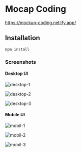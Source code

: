 # Mocap Coding

https://mockup-coding.netlify.app/

## Installation

```bash
npm install
```

### Screenshots

#### Desktop UI

![desktop-1](https://user-images.githubusercontent.com/20819760/100536972-6d19e080-3235-11eb-9f0f-884f84461df1.PNG)

![desktop-2](https://user-images.githubusercontent.com/20819760/100536842-56bf5500-3234-11eb-82be-e9f07110d4ef.PNG)

![desktop-3](https://user-images.githubusercontent.com/20819760/100536844-58891880-3234-11eb-94a5-df59a534f5df.PNG)

#### Mobile UI

![mobil-1](https://user-images.githubusercontent.com/20819760/100537413-87ee5400-3239-11eb-88f5-20e7728d339f.jpg)

![mobil-2](https://user-images.githubusercontent.com/20819760/100537414-89b81780-3239-11eb-8a32-7cd1c6db2529.jpg)

![mobil-3](https://user-images.githubusercontent.com/20819760/100537416-8c1a7180-3239-11eb-8b39-dd78d54eb359.jpg)

